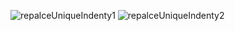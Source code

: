 ![repalceUniqueIndenty1](https://github.com/mondalsudipta/LeetCode-Practice-Solutions/assets/69045975/251a2c0f-c798-4e82-8228-5e62d5cc88e5)
![repalceUniqueIndenty2](https://github.com/mondalsudipta/LeetCode-Practice-Solutions/assets/69045975/f63f0f5e-81e6-4363-ad83-4d7c489d3ef0)
